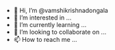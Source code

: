 - 👋 Hi, I’m @vamshikrishnadongala
- 👀 I’m interested in ...
- 🌱 I’m currently learning ...
- 💞️ I’m looking to collaborate on ...
- 📫 How to reach me ...

<!---
vamshikrishnadongala/vamshikrishnadongala is a ✨ special ✨ repository because its `README.md` (this file) appears on your GitHub profile.
You can click the Preview link to take a look at your changes.
--->
